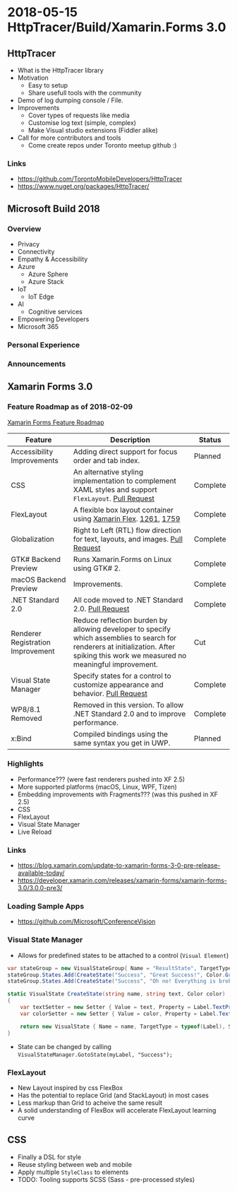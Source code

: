 # 2018-05-15 HttpTracer/Build/Xamarin.Forms 3.0

## HttpTracer

* What is the HttpTracer library
* Motivation
  * Easy to setup
  * Share usefull tools with the community
* Demo of log dumping console / File.
* Improvements
  * Cover types of requests like media
  * Customise log text (simple, complex)
  * Make Visual studio extensions (Fiddler alike)
* Call for more contributors and tools
  * Come create repos under Toronto meetup github :)

### Links

* https://github.com/TorontoMobileDevelopers/HttpTracer
* https://www.nuget.org/packages/HttpTracer/

## Microsoft Build 2018

### Overview

* Privacy
* Connectivity
* Empathy & Accessibility
* Azure
  * Azure Sphere
  * Azure Stack
* IoT
  * IoT Edge
* AI
  * Cognitive services
* Empowering Developers
* Microsoft 365

### Personal Experience

### Announcements

## Xamarin Forms 3.0

### Feature Roadmap as of 2018-02-09

[Xamarin Forms Feature Roadmap](https://github.com/xamarin/Xamarin.Forms/wiki/Feature-Roadmap)

| **Feature**                       | **Description**                                                                                                                                              | **Status** |
| --------------------------------- | ------------------------------------------------------------------------------------------------------------------------------------------------------------ | ---------- |
| Accessibility Improvements        | Adding direct support for focus order and tab index.                                                                                                         | Planned    |
| CSS                               | An alternative styling implementation to complement XAML styles and support `FlexLayout`. [Pull Request](https://github.com/xamarin/Xamarin.Forms/pull/1207) | Complete   |
| FlexLayout                        | A flexible box layout container using [Xamarin Flex](https://github.com/xamarin/flex). [1261](https://github.com/xamarin/Xamarin.Forms/pull/1261), [1759](https://github.com/xamarin/Xamarin.Forms/pull/1759)    | Complete  |
| Globalization                     | Right to Left (RTL) flow direction for text, layouts, and images. [Pull Request](https://github.com/xamarin/Xamarin.Forms/pull/1222)                         | Complete   |
| GTK# Backend Preview              | Runs Xamarin.Forms on Linux using GTK# 2.                                                                                                                    | Complete   |
| macOS Backend Preview             | Improvements.                                                                                                                                                | Complete   |
| .NET Standard 2.0                 | All code moved to .NET Standard 2.0. [Pull Request](https://github.com/xamarin/Xamarin.Forms/pull/1306)                                                      | Complete   |
| Renderer Registration Improvement | Reduce reflection burden by allowing developer to specify which assemblies to search for renderers at initialization. After spiking this work we measured no meaningful improvement.                                        | Cut    |
| Visual State Manager              | Specify states for a control to customize appearance and behavior. [Pull Request](https://github.com/xamarin/Xamarin.Forms/pull/1405)                        | Complete   |
| WP8/8.1 Removed                   | Removed in this version. To allow .NET Standard 2.0 and to improve performance.                                                                              | Complete   |
| x:Bind                            | Compiled bindings using the same syntax you get in UWP.                                                                                                      | Planned    |

### Highlights

* Performance??? (were fast renderers pushed into XF 2.5)
* More supported platforms (macOS, Linux, WPF, Tizen)
* Embedding improvements with Fragments??? (was this pushed in XF 2.5)
* CSS
* FlexLayout
* Visual State Manager
* Live Reload

### Links
* https://blog.xamarin.com/update-to-xamarin-forms-3-0-pre-release-available-today/
* https://developer.xamarin.com/releases/xamarin-forms/xamarin-forms-3.0/3.0.0-pre3/


### Loading Sample Apps
* https://github.com/Microsoft/ConferenceVision

### Visual State Manager
* Allows for predefined states to be attached to a control (`Visual Element`)
```cs
var stateGroup = new VisualStateGroup{ Name = "ResultState", TargetType = typeof(Label) };
stateGroup.States.Add(CreateState("Success", "Great Success!", Color.Green));
stateGroup.States.Add(CreateState("Success", "Oh no! Everything is broken!", Color.Red));

static VisualState CreateState(string name, string text, Color color)
{
    var textSetter = new Setter { Value = text, Property = Label.TextProperty };
    var colorSetter = new Setter { Value = color, Property = Label.TextColorProperty };

    return new VisualState { Name = name, TargetType = typeof(Label), Setters = { textSetter, colorSetter } };
}
```
* State can be changed by calling `VisualStateManager.GotoState(myLabel, "Success");`

### FlexLayout
* New Layout inspired by css FlexBox
* Has the potential to replace Grid (and StackLayout) in most cases
* Less markup than Grid to acheive the same result
* A solid understanding of FlexBox will accelerate FlexLayout learning curve

## CSS
* Finally a DSL for style
* Reuse styling between web and mobile
* Apply multiple `StyleClass` to elements
* TODO: Tooling supports SCSS (Sass - pre-processed styles)